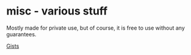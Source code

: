 # misc - various stuff
Mostly made for private use, but of course, it is free to use without any guarantees.  

[Gists](https://gist.github.com/gobo-ws)
